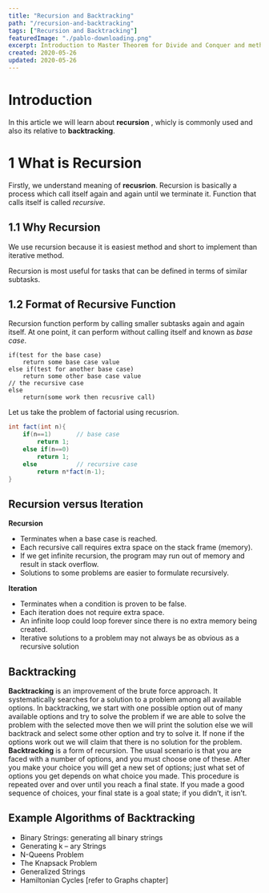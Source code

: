 ```yaml
---
title: "Recursion and Backtracking"
path: "/recursion-and-backtracking"
tags: ["Recursion and Backtracking"]
featuredImage: "./pablo-downloading.png"
excerpt: Introduction to Master Theorem for Divide and Conquer and method to solve theorem.
created: 2020-05-26
updated: 2020-05-26
---
```


# Introduction
In this article we will learn about **recursion** , whicly is commonly used and also its relative to **backtracking**.

# 1 What is Recursion
Firstly, we understand meaning of **recusrion**. Recursion is basically a process which call itself again and again until we terminate it.
Function that calls itself is called *recursive*. 

## 1.1 Why Recursion

We use recursion because it is easiest method and short to implement than iterative method.

Recursion is most useful for tasks that can be defined in terms of similar subtasks.

## 1.2 Format of Recursive Function

Recursion function perform by calling smaller subtasks again and again itself. At one point, it can perform without calling itself and known as *base case*.

```
if(test for the base case)
    return some base case value
else if(test for another base case)
    return some other base case value
// the recursive case
else
    return(some work then recusrive call)
```
Let us take the problem of factorial using recusrion.

```java
int fact(int n){
    if(n==1)       // base case
        return 1;
    else if(n==0)
        return 1;
    else           // recursive case
        return n*fact(n-1);
}
```

## Recursion versus Iteration

**Recursion**
*  Terminates	when	a	base	case	is	reached.
* Each	recursive	call	requires	extra	space	on	the	stack	frame	(memory). 
* If	we	get	infinite	recursion,	the	program	may	run	out	of	memory	and	result	in	stack overflow. 
* Solutions	to	some	problems	are	easier	to	formulate	recursively.

**Iteration**
* Terminates	when	a	condition	is	proven	to	be	false. 
* Each	iteration	does	not	require	extra	space. 
* An	infinite	loop	could	loop	forever	since	there	is	no	extra	memory	being	created. 
* Iterative	solutions	to	a	problem	may	not	always	be	as	obvious	as	a	recursive solution

## Backtracking
**Backtracking**	is	an	improvement	of	the	brute	force	approach.	It	systematically	searches	for	a solution	to	a	problem	among	all	available	options.	In	backtracking,	we	start	with	one	possible option	out	of	many	available	options	and	try	to	solve	the	problem	if	we	are	able	to	solve	the problem	with	the	selected	move	then	we	will	print	the	solution	else	we	will	backtrack	and	select some	other	option	and	try	to	solve	it.	If	none	if	the	options	work	out	we	will	claim	that	there	is	no solution	for	the	problem.
**Backtracking**	is	a	form	of	recursion.	The	usual	scenario	is	that	you	are	faced	with	a	number	of options,	and	you	must	choose	one	of	these.	After	you	make	your	choice	you	will	get	a	new	set	of options;	just	what	set	of	options	you	get	depends	on	what	choice	you	made.	This	procedure	is repeated	over	and	over	until	you	reach	a	final	state.	If	you	made	a	good	sequence	of	choices,	your final	state	is	a	goal	state;	if	you	didn’t,	it	isn’t.
	
## Example	Algorithms	of	Backtracking
* Binary	Strings:	generating	all	binary	strings 
* Generating	k	–	ary	Strings 
* N-Queens	Problem 
* The	Knapsack	Problem 
* Generalized	Strings 
* Hamiltonian	Cycles	[refer	to	Graphs	chapter] 